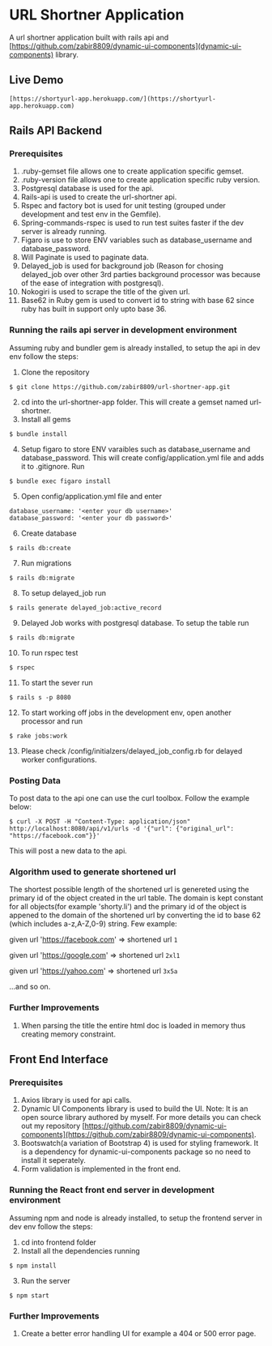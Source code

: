 # URL Shortner Application
A url shortner application built with rails api and [https://github.com/zabir8809/dynamic-ui-components](dynamic-ui-components) library.

## Live Demo 
```
[https://shortyurl-app.herokuapp.com/](https://shortyurl-app.herokuapp.com)
```

## Rails API Backend
### Prerequisites
1. .ruby-gemset file allows one to create application specific gemset.
2. .ruby-version file allows one to create application specific ruby version.
3. Postgresql database is used for the api.
4. Rails-api is used to create the url-shortner api.
5. Rspec and factory bot is used for unit testing (grouped under development and test env in the Gemfile).
6. Spring-commands-rspec is used to run test suites faster if the dev server is already running.
7. Figaro is use to store ENV variables such as database_username and database_password.
8. Will Paginate is used to paginate data.
9. Delayed_job is used for background job (Reason for chosing delayed_job over other 3rd parties background processor was because of the ease of integration with postgresql).
10. Nokogiri is used to scrape the title of the given url.
11. Base62 in Ruby gem is used to convert id to string with base 62 since ruby has built in support only upto base 36.

### Running the rails api server in development environment
Assuming ruby and bundler gem is already installed, to setup the api in dev env follow the steps:
1. Clone the repository
```
$ git clone https://github.com/zabir8809/url-shortner-app.git
```
2. cd into the url-shortner-app folder. This will create a gemset named url-shortner.
3. Install all gems 
```
$ bundle install
```
4. Setup figaro to store ENV varaibles such as database_username and database_password. This will create config/application.yml file and adds it to .gitignore. Run
```
$ bundle exec figaro install
```
5. Open config/application.yml file and enter 
```
database_username: '<enter your db username>' 
database_password: '<enter your db password>'
```
6. Create database
```
$ rails db:create
```
7. Run migrations
```
$ rails db:migrate
```
8. To setup delayed_job run
```
$ rails generate delayed_job:active_record
```
9. Delayed Job works with postgresql database. To setup the table run
```
$ rails db:migrate
```
10. To run rspec test
```
$ rspec
```
11. To start the sever run
```
$ rails s -p 8080
```
12. To start working off jobs in the development env, open another processor and run
```
$ rake jobs:work
```
13. Please check /config/initialzers/delayed_job_config.rb for delayed worker configurations.

### Posting Data
To post data to the api one can use the curl toolbox. Follow the example below:
```
$ curl -X POST -H "Content-Type: application/json" http://localhost:8080/api/v1/urls -d '{"url": {"original_url": "https://facebook.com"}}'
```
This will post a new data to the api.

### Algorithm used to generate shortened url
The shortest possible length of the shortened url is genereted using the primary id of the object created in the url table. The domain is kept constant for all objects(for example 'shorty.li') and the primary id of the object is appened to the domain of the shortened url by converting the id to base 62 (which includes a-z,A-Z,0-9) string. Few example:

given url 'https://facebook.com' => shortened url `1` 

given url 'https://google.com' => shortened url `2xl1` 

given url 'https://yahoo.com' => shortened url `3x5a`

...and so on.

###  Further Improvements
1. When parsing the title the entire html doc is loaded in memory thus creating memory constraint.

## Front End Interface
### Prerequisites
1. Axios library is used for api calls.
2. Dynamic UI Components library is used to build the UI. Note: It is an open source library authored by myself. For more details you can check out my repository [https://github.com/zabir8809/dynamic-ui-components](https://github.com/zabir8809/dynamic-ui-components).
3. Bootswatch(a variation of Bootstrap 4) is used for styling framework. It is a dependency for dynamic-ui-components package so no need to install it seperately.
4. Form validation is implemented in the front end.

### Running the React front end server in development environment
Assuming npm and node is already installed, to setup the frontend server in dev env follow the steps:
1. cd into frontend folder
2. Install all the dependencies running
```
$ npm install 
```
3. Run the server
```
$ npm start
```

### Further Improvements
1. Create a better error handling UI for example a 404 or 500 error page.

